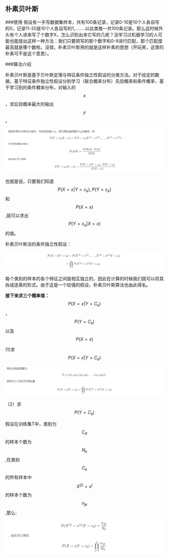 ## 朴素贝叶斯

###使用
假设有一手写数据集样本，共有100条记录，记录0-10是10个人各自写的0，记录11-20是10个人各自写的1,……..以此类推一共100条记录。那么这时候外头有个人进来写了个数字X，怎么识别出来它写的几呢？没学习过机器学习的人可能也能提出这样一种方法：我们只要把写的那个数字和0-9进行匹配，那个匹配度最高就是哪个数啦。没错，朴素贝叶斯用的就是这样朴素的思想（开玩笑，这里的朴素可不是这个意思）。

###算法介绍

朴素贝叶斯是基于贝叶斯定理与特征条件独立性假设的分类方法。对于给定的数据，基于特征条件独立性假设分别学习（联合概率分布）先验概率和条件概率，基于学习到的条件概率分布，对输入的$$x$$，求后验概率最大的输出$$y$$。

![](/assets/beyes1.png)


也就是说，只要我们知道$$P(X = x | Y= c_k),P(Y = c_k)$$和$$P(X= x)$$,就可以求出$$P(Y = c_k | X = x)$$的值。

朴素贝叶斯法的条件独立性假设：

![](/assets/beiyesi2.png)

每个类别的样本的各个特征之间是相互独立的，因此在计算的时候我们就可以将其拆成连乘的形式。由于这是一个较强的假设，朴素贝叶斯算法也由此得名。

**接下来求三个概率值：** $$P(X=x|Y=C_k)$$ ，$$P(Y=C_k)$$以及$$P(X = x)$$

(1)求$$P(X=x|Y=C_k)$$

![](/assets/beiyes3.png)

（2）求$$P(Y=C_k)$$

假设在训练集T中，类别为$$C_K$$的样本个数为$$N_k$$,在类别$$C_k$$的所有样本中$$X^{(j)} = x^{j}$$的样本个数为$$n_{jk}$$,那么:

![](/assets/beiyes4.png)


